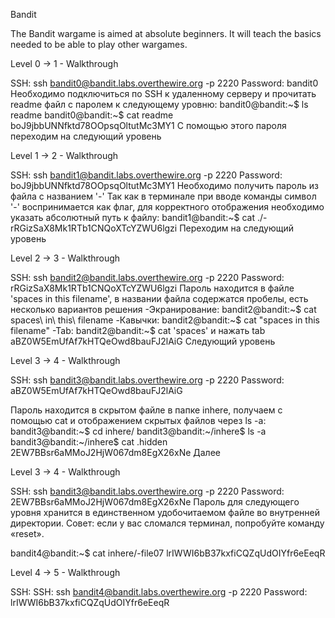Bandit

The Bandit wargame is aimed at absolute beginners. It will teach the basics needed to be able to play other wargames.

  Level 0 -> 1 - Walkthrough

  SSH: ssh bandit0@bandit.labs.overthewire.org -p 2220
  Password: bandit0
Необходимо подключиться по SSH к удаленному серверу и прочитать readme файл с паролем к следующему уровню:
  bandit0@bandit:~$ ls
  readme
  bandit0@bandit:~$ cat readme
  boJ9jbbUNNfktd78OOpsqOltutMc3MY1
С помощью этого пароля переходим на следующий уровень

  Level 1 -> 2 - Walkthrough

  SSH: ssh bandit1@bandit.labs.overthewire.org -p 2220
  Password: boJ9jbbUNNfktd78OOpsqOltutMc3MY1
Необходимо получить пароль из файла с названием '-'
Так как в терминале при вводе команды символ '-' воспринимается как флаг, для корректного отображения необходимо указать абсолютный путь к файлу:
  bandit1@bandit:~$ cat ./-
  rRGizSaX8Mk1RTb1CNQoXTcYZWU6lgzi
Переходим на следующий уровень

  Level 2 -> 3 - Walkthrough

  SSH: ssh bandit2@bandit.labs.overthewire.org -p 2220
  Password: rRGizSaX8Mk1RTb1CNQoXTcYZWU6lgzi
Пароль находится в файле 'spaces in this filename', в названии файла содержатся пробелы, есть несколько вариантов решения
-Экранирование:
  bandit2@bandit:~$ cat spaces\ in\ this\ filename
-Кавычки:
  bandit2@bandit:~$ cat "spaces in this filename"
-Tab:
  bandit2@bandit:~$ cat 'spaces' и нажать tab
  aBZ0W5EmUfAf7kHTQeOwd8bauFJ2lAiG
Следующий уровень

  Level 3 -> 4 - Walkthrough

  SSH: ssh bandit3@bandit.labs.overthewire.org -p 2220
  Password: aBZ0W5EmUfAf7kHTQeOwd8bauFJ2lAiG

Пароль находится в скрытом файле в папке inhere, получаем с помощью cat и отображением скрытых файлов через ls -a:
  bandit3@bandit:~$ cd inhere/
  bandit3@bandit:~/inhere$ ls -a
  bandit3@bandit:~/inhere$ cat .hidden
  2EW7BBsr6aMMoJ2HjW067dm8EgX26xNe
Далее

Level 3 -> 4 - Walkthrough

  SSH: ssh bandit3@bandit.labs.overthewire.org -p 2220
  Password: 2EW7BBsr6aMMoJ2HjW067dm8EgX26xNe
Пароль для следующего уровня хранится в единственном удобочитаемом файле во внутренней директории. Совет: если у вас сломался терминал, попробуйте команду «reset».

  bandit4@bandit:~$ cat inhere/-file07
  lrIWWI6bB37kxfiCQZqUdOIYfr6eEeqR

Level 4 -> 5 - Walkthrough

  SSH: SSH: ssh bandit4@bandit.labs.overthewire.org -p 2220
  Password: lrIWWI6bB37kxfiCQZqUdOIYfr6eEeqR



